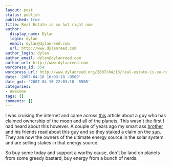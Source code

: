 ```yaml
---
layout: post
status: publish
published: true
title: Real Estate is so hot right now
author:
  display_name: Dylan
  login: dylan
  email: dylan@dylanreed.com
  url: http://www.dylanreed.com
author_login: dylan
author_email: dylan@dylanreed.com
author_url: http://www.dylanreed.com
wordpress_id: 354
wordpress_url: http://www.dylanreed.org/2007/04/13/real-estate-is-so-hot-right-now/
date: '2007-04-10 16:03:18 -0500'
date_gmt: '2007-04-10 22:03:18 -0500'
categories:
- Awesome
tags: []
comments: []
---
```

<p>I was cruising the internet and came across <a href="http://newsvote.bbc.co.uk/1/hi/sci/tech/6533169.stm">this</a> article about a guy who has claimed ownership of the moon and all of the planets. This wasn't the first I had heard about this however. A couple of years ago my smart ass <a href="http://www.nata2.org">brother</a> and his friends read about this guy and so they staked a claim on the <a href="http://weownthesun.com/">sun</a>. They are now the owners of the ultimate energy source in the solar system and are selling stakes in that energy source.</p>
<p>So buy some today and support a worthy cause, don't by land on planets from some greedy bastard, buy energy from a bunch of nerds.</p>
